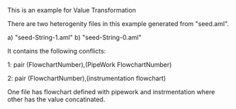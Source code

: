 This is an example for Value Transformation

There are two heterogenity files in this example generated from "seed.aml".

a) "seed-String-1.aml"
b) "seed-String-0.aml"

It contains the following conflicts:

1: pair (FlowchartNumber),(PipeWork FlowchartNumber)

2: pair (FlowchartNumber),(instrumentation flowchart)

One file has flowchart defined with pipework and instrmentation where other has the value concatinated.